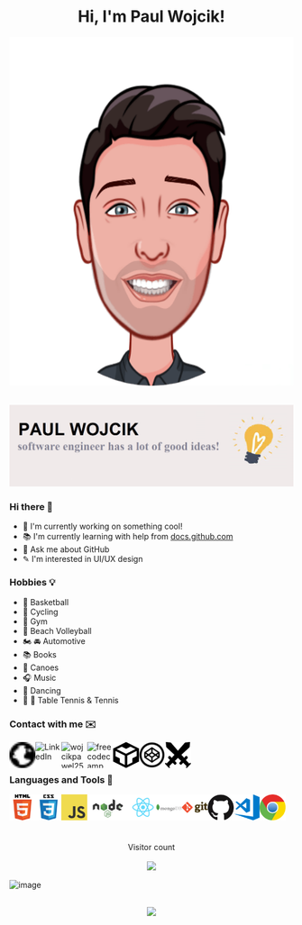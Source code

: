 <h1 align="center">Hi, I'm Paul Wojcik!</h1>
<p align="center"><img src="https://github.com/wojcikpawel/wojcikpawel/blob/master/Images/pw07.jpg" width="620px" height="620px" /></p>

<br />


<img src="https://github.com/wojcikpawel/wojcikpawel/blob/master/Images/pw04.jpg">

### Hi there 👋

-  💼 I'm currently working on something cool! 
-  📚 I'm currently learning with help from [docs.github.com](https://docs.github.com/)
-  💬 Ask me about GitHub
-  ✎ I'm interested in UI/UX design

### Hobbies 💡
- 🏀 Basketball
- 🚴 Cycling
- 💪 Gym
- 🏐 Beach Volleyball
- 🏍️ 🚘 Automotive
- 📚 Books
- 🛶 Canoes
- 🎧 Music
- 🕺 Dancing
- 🏓 🎾 Table Tennis & Tennis


### Contact with me ✉️

<img align="left" alt="codeSTACKr.com" width="46px" height="46px" src="https://raw.githubusercontent.com/iconic/open-iconic/master/svg/globe.svg" />
<a href="https://www.linkedin.com/in/pawel-wojcikk/" target="_blank"><img align="left" alt="LinkedIn" width="46px" height="46px" src="https://cdn.jsdelivr.net/npm/simple-icons@v3/icons/linkedin.svg"/> </a>

[<img align="left" alt="wojcikpawel25" width="46px" height="46px" src="https://cdn.jsdelivr.net/npm/simple-icons@v3/icons/gmail.svg" />](mailto:wojcikpawel25@gmail.com)


<a href="https://www.freecodecamp.org/wojcikpawel" target="_blank"><img align="left" alt="freecodecamp" width="46px" height="46px" src="https://cdn.jsdelivr.net/npm/simple-icons@v3/icons/freecodecamp.svg"/></a>

<a href="https://codesandbox.io/u/wojcikpawel" target="_blank"><img align="left" alt="codesandbox" width="46px" height="46px" src="https://github.com/wojcikpawel/wojcikpawel/blob/master/Images/codesandbox.jpg"/></a>


<a href="https://codepen.io/wojcikpawel" target="_blank"><img align="left" alt="codepen" width="46px" height="46px" src="https://github.com/wojcikpawel/wojcikpawel/blob/master/Images/codepen.jpg"/></a>

<a href="https://cssbattle.dev/player/wojcikpawel" target="_blank"><img align="left" alt="cssbattle" width="46px" height="46px" src="https://github.com/wojcikpawel/wojcikpawel/blob/master/Images/cssbattle.jpg"/></a>


<br />
<br />



### Languages and Tools 🔧
[comment]: <> (This is a comment, it will not be included)


<img align="left" alt="HTML5" width="46px" height="46px" src="https://raw.githubusercontent.com/github/explore/80688e429a7d4ef2fca1e82350fe8e3517d3494d/topics/html/html.png" />
<img align="left" alt="CSS3" width="46px" height="46px" src="https://raw.githubusercontent.com/github/explore/80688e429a7d4ef2fca1e82350fe8e3517d3494d/topics/css/css.png" />
<img align="left" alt="JavaScript" width="46px" height="46px" src="https://raw.githubusercontent.com/github/explore/80688e429a7d4ef2fca1e82350fe8e3517d3494d/topics/javascript/javascript.png" />

<img align="left" alt="NODEJS" width="76px" height="46px" src="https://github.com/wojcikpawel/wojcikpawel/blob/master/Images/nodejs.png" />

<img align="left" alt="React" width="46px" height="46px" src="https://raw.githubusercontent.com/github/explore/80688e429a7d4ef2fca1e82350fe8e3517d3494d/topics/react/react.png" />

<img align="left" alt="MongoDB" width="46px" height="46px"  src="https://raw.githubusercontent.com/github/explore/80688e429a7d4ef2fca1e82350fe8e3517d3494d/topics/mongodb/mongodb.png" />

<img align="left" alt="Git" width="46px" height="46px" src="https://raw.githubusercontent.com/github/explore/80688e429a7d4ef2fca1e82350fe8e3517d3494d/topics/git/git.png" />
<img align="left" alt="GitHub" width="46px" height="46px" src="https://raw.githubusercontent.com/github/explore/78df643247d429f6cc873026c0622819ad797942/topics/github/github.png" />


<img align="left" alt="Visual Studio Code" width="46px" height="46px" src="https://raw.githubusercontent.com/github/explore/80688e429a7d4ef2fca1e82350fe8e3517d3494d/topics/visual-studio-code/visual-studio-code.png" />

<img align="left" alt="Visual Studio Code" width="46px" height="46px" src="https://github.com/wojcikpawel/wojcikpawel/blob/master/Images/chrome.jpg" />



[comment]: <> (<img align="left" alt="Sass" width="46px" height="46px" src="https://raw.githubusercontent.com/github/explore/80688e429a7d4ef2fca1e82350fe8e3517d3494d/topics/sass/sass.png" />)
[comment]: <> (<img align="left" alt="Gatsby" width="46px" height="46px" src="https://raw.githubusercontent.com/github/explore/e94815998e4e0713912fed477a1f346ec04c3da2/topics/gatsby/gatsby.png" />)

[comment]: <> (<img align="left" alt="GraphQL" width="46px" height="46px" src="https://raw.githubusercontent.com/github/explore/80688e429a7d4ef2fca1e82350fe8e3517d3494d/topics/graphql/graphql.png" />)

[comment]: <> (<img align="left" alt="Deno" width="46px" height="46px" src="https://raw.githubusercontent.com/github/explore/361e2821e2dea67711cde99c9c40ed357061cf27/topics/deno/deno.png" />)
[comment]: <> (<img align="left" alt="SQL" width="46px" height="46px" src="https://raw.githubusercontent.com/github/explore/80688e429a7d4ef2fca1e82350fe8e3517d3494d/topics/sql/sql.png" />)
[comment]: <> (<img align="left" alt="MySQL" width="46px" height="46px" src="https://raw.githubusercontent.com/github/explore/80688e429a7d4ef2fca1e82350fe8e3517d3494d/topics/mysql/mysql.png" />)
[comment]: <> (<img align="left" alt="HTML5" width="46px" height="46px" src="https://raw.githubusercontent.com/github/explore/80688e429a7d4ef2fca1e82350fe8e3517d3494d/topics/terminal/terminal.png" />)
[comment]: <> (This is a comment, it will not be included)


<p align="center"> 
  <br>
  <br>
  <br>
  <br>
  <br>
  Visitor count<br>
  <br>
  <img src="https://profile-counter.glitch.me/sagar-viradiya/count.svg" />
  
 [comment]: <More Information> (https://wojcik-pawel-counter.glitch.me/wojcikpawel/count.svg) 
 
 
</p>


![image](https://github.com/saadeghi/saadeghi/blob/master/dino.gif)

<p align="center"> 
  <br>
  <img src="https://github-readme-stats.vercel.app/api?username=wojcikpawel&show_icons=true&theme=gruvbox&include_all_commits=true&count_private=true&layout=default" />
 
</p>

[comment]: <[![Paweł Wójcik's github stats](https://github-readme-stats.vercel.app/api?username=wojcikpawel&show_icons=true&theme=gruvbox&include_all_commits=true&count_private=true&layout=default)](https://github.com/wojcikpawel/github-readme-stats)>

[comment]: <More Information> (https://github.com/anuraghazra/github-readme-stats)

[comment]: <[![Top Langs](https://github-readme-stats.vercel.app/api/top-langs/?username=wojcikpawel&layout=default&bg_color=FFA07A)](https://github.com/wojcikpawel/github-readme-stats)> 
